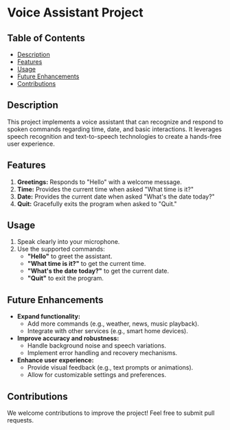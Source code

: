 # Voice Assistant Project

## Table of Contents
- [Description](#description)
- [Features](#features)
- [Usage](#usage)
- [Future Enhancements](#future-enhancements)
- [Contributions](#contributions)

## Description

This project implements a voice assistant that can recognize and respond to spoken commands regarding time, date, and basic interactions. It leverages speech recognition and text-to-speech technologies to create a hands-free user experience.

## Features

1. **Greetings:** Responds to "Hello" with a welcome message.
2. **Time:** Provides the current time when asked "What time is it?"
3. **Date:** Provides the current date when asked "What's the date today?"
4. **Quit:** Gracefully exits the program when asked to "Quit."



## Usage

1. Speak clearly into your microphone.
2. Use the supported commands:
   - **"Hello"** to greet the assistant.
   - **"What time is it?"** to get the current time.
   - **"What's the date today?"** to get the current date.
   - **"Quit"** to exit the program.

## Future Enhancements

- **Expand functionality:**
  - Add more commands (e.g., weather, news, music playback).
  - Integrate with other services (e.g., smart home devices).
- **Improve accuracy and robustness:**
  - Handle background noise and speech variations.
  - Implement error handling and recovery mechanisms.
- **Enhance user experience:**
  - Provide visual feedback (e.g., text prompts or animations).
  - Allow for customizable settings and preferences.

## Contributions

We welcome contributions to improve the project! Feel free to submit pull requests.